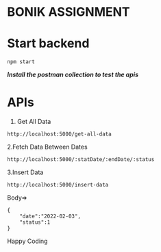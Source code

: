 # BONIK ASSIGNMENT

# Start backend

```
npm start

```

**_Install the postman collection to test the apis_**

# APIs

1. Get All Data

```
http://localhost:5000/get-all-data

```

2.Fetch Data Between Dates

```
http://localhost:5000/:statDate/:endDate/:status
```

3.Insert Data

```
http://localhost:5000/insert-data

```

Body=>

```
{
    "date":"2022-02-03",
    "status":1
}
```

Happy Coding
